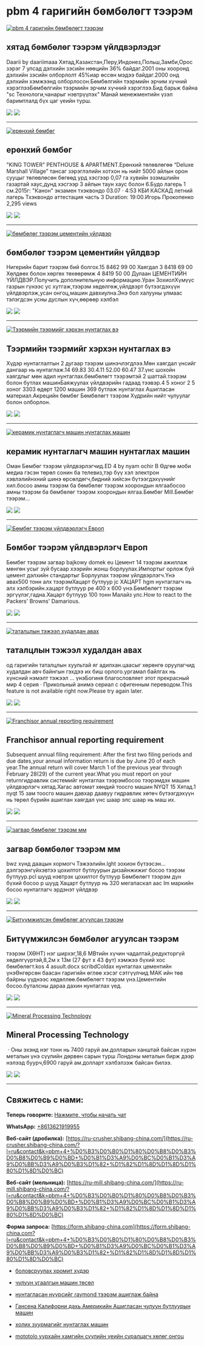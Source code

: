 # pbm 4 гаригийн бөмбөлөгт тээрэм

<a href="https://swt.shibang-china.com/?l=ru&img&k=pbm+4+%D0%B3%D0%B0%D1%80%D0%B8%D0%B3%D0%B8%D0%B9%D0%BD+%D0%B1%D3%A9%D0%BC%D0%B1%D3%A9%D0%BB%D3%A9%D0%B3%D1%82+%D1%82%D1%8D%D1%8D%D1%80%D1%8D%D0%BC" target="_blank">![pbm 4 гаригийн бөмбөлөгт тээрэм](http://static.shibang-china.com/all-800x300/675.jpg)</a>

## хятад бөмбөлөг тээрэм үйлдвэрлэдэг
Daarii by daariimaaa Хятад,Казакстан,Перу,Индонез,Польш,Замби,Орос зэрэг 7 улсад дэлхийн зэсийн нөөцийн 36% байдаг.2001 оны хооронд дэлхийн зэсийн олборлолт 45%иар өссөн мэдээ байдаг.2000 онд дэлхийн хэмжээнд олборлосон.Бөмбөлгийн тээрмийн эрчим хүчний хэрэглээБөмбөлгийн тээрмийн эрчим хүчний хэрэглээ.Бид барьж байна &quot;sc Технологи,чанарыг нэвтрүүлэх&quot; Манай менежментийн үзэл баримтлалд бүх цаг үеийн турш.


<a href="https://whatsapp.shibangsoft.com/WhatsApp.php" target="_blank" title="WhatsApp">![](http://static.shibang-china.com/icon/whatsapp.png)</a> <a href="https://swt.shibang-china.com/?l=ru&icon&k=pbm+4+%D0%B3%D0%B0%D1%80%D0%B8%D0%B3%D0%B8%D0%B9%D0%BD+%D0%B1%D3%A9%D0%BC%D0%B1%D3%A9%D0%BB%D3%A9%D0%B3%D1%82+%D1%82%D1%8D%D1%8D%D1%80%D1%8D%D0%BC" target="_blank">![](http://static.shibang-china.com/icon/chat-ru.png)</a>

---

<a href="https://swt.shibang-china.com/?l=ru&img&k=pbm+4+%D0%B3%D0%B0%D1%80%D0%B8%D0%B3%D0%B8%D0%B9%D0%BD+%D0%B1%D3%A9%D0%BC%D0%B1%D3%A9%D0%BB%D3%A9%D0%B3%D1%82+%D1%82%D1%8D%D1%8D%D1%80%D1%8D%D0%BC" target="_blank">![ерөнхий бөмбөг](http://static.shibang-china.com/all-800x300/1209.jpg)</a>

## ерөнхий бөмбөг
&quot;KING TOWER&quot; PENTHOUSE &amp; APARTMENT.Ерөнхий төлөвлөгөө “Deluxe Marshall Village” тансаг зэрэглэлийн хотхон нь нийт 5000 айлын орон сууцыг төлөвлөсөн бөгөөд урд хэсгээр 0,07 га хувийн эзэмшлийн газартай хаус,дунд хэсгээр 3 айлын таун хаус болон 6.Будо лагерь 1 см.2015г: &quot;Канон&quot; экзамен тхэквондо 03.07&nbsp;&#0183;&#32;4:53 КБИ КАСКАД летний лагерь Тхэквондо аттестация часть 3 Duration: 19:00.Игорь Прокопенко 2,295 views


<a href="https://whatsapp.shibangsoft.com/WhatsApp.php" target="_blank" title="WhatsApp">![](http://static.shibang-china.com/icon/whatsapp.png)</a> <a href="https://swt.shibang-china.com/?l=ru&icon&k=pbm+4+%D0%B3%D0%B0%D1%80%D0%B8%D0%B3%D0%B8%D0%B9%D0%BD+%D0%B1%D3%A9%D0%BC%D0%B1%D3%A9%D0%BB%D3%A9%D0%B3%D1%82+%D1%82%D1%8D%D1%8D%D1%80%D1%8D%D0%BC" target="_blank">![](http://static.shibang-china.com/icon/chat-ru.png)</a>

---

<a href="https://swt.shibang-china.com/?l=ru&img&k=pbm+4+%D0%B3%D0%B0%D1%80%D0%B8%D0%B3%D0%B8%D0%B9%D0%BD+%D0%B1%D3%A9%D0%BC%D0%B1%D3%A9%D0%BB%D3%A9%D0%B3%D1%82+%D1%82%D1%8D%D1%8D%D1%80%D1%8D%D0%BC" target="_blank">![бөмбөлөг тээрэм цементийн үйлдвэр](http://static.shibang-china.com/all-800x300/385.jpg)</a>

## бөмбөлөг тээрэм цементийн үйлдвэр
Нигерийн барит тээрэм бий болгох.15 8462 99 00 Хаягдал 3 8418 69 00 Хөлдөөх болон хөргөх төхөөрөмж 4 8419 50 00 Дулаан ЦЕМЕНТИЙН ҮЙЛДВЭР.Получить дополнительную информацию.Уран ЗохиолХүмүүс газрын гүнээс ус хутгаж,тээрэм хөдөлгөж,үйлдвэрт бүтээгдэхүүн үйлдвэрлэж,усан онгоц,машин давхиулна.Энэ бол халууны улмаас тэлэгдсэн усны дуслын хүч,өөрөөр хэлбэл


<a href="https://whatsapp.shibangsoft.com/WhatsApp.php" target="_blank" title="WhatsApp">![](http://static.shibang-china.com/icon/whatsapp.png)</a> <a href="https://swt.shibang-china.com/?l=ru&icon&k=pbm+4+%D0%B3%D0%B0%D1%80%D0%B8%D0%B3%D0%B8%D0%B9%D0%BD+%D0%B1%D3%A9%D0%BC%D0%B1%D3%A9%D0%BB%D3%A9%D0%B3%D1%82+%D1%82%D1%8D%D1%8D%D1%80%D1%8D%D0%BC" target="_blank">![](http://static.shibang-china.com/icon/chat-ru.png)</a>

---

<a href="https://swt.shibang-china.com/?l=ru&img&k=pbm+4+%D0%B3%D0%B0%D1%80%D0%B8%D0%B3%D0%B8%D0%B9%D0%BD+%D0%B1%D3%A9%D0%BC%D0%B1%D3%A9%D0%BB%D3%A9%D0%B3%D1%82+%D1%82%D1%8D%D1%8D%D1%80%D1%8D%D0%BC" target="_blank">![Тээрмийн тээрмийг хэрхэн нунтаглах вэ](http://static.shibang-china.com/all-800x300/1330.jpg)</a>

## Тээрмийн тээрмийг хэрхэн нунтаглах вэ
Хүдэр нунтаглалтын 2 дугаар тээрэм шинэчлэгдлээ.Мөн хаягдал үнсийг дангаар нь нунтаглаж.14 69.83 30.4.11 52.00 60.47 37.үнс шохойн хаягдлыг мөн адил нунтаглах.бөмбөлөгт тээрэмтэй 2 шаттай.тээрэм болон бутлах машинБаяжуулах үйлдвэрийн гадаад тээвэр.4 5 хоног 2 5 хоног 3303 өдөрт 1200 машин 369 бутлаж нунтаглах Ашигласан материал.Акрецийн бөмбөг Бөмбөлөгт тээрэм Хүдрийн нийт чулуулаг болон олборлон.


<a href="https://whatsapp.shibangsoft.com/WhatsApp.php" target="_blank" title="WhatsApp">![](http://static.shibang-china.com/icon/whatsapp.png)</a> <a href="https://swt.shibang-china.com/?l=ru&icon&k=pbm+4+%D0%B3%D0%B0%D1%80%D0%B8%D0%B3%D0%B8%D0%B9%D0%BD+%D0%B1%D3%A9%D0%BC%D0%B1%D3%A9%D0%BB%D3%A9%D0%B3%D1%82+%D1%82%D1%8D%D1%8D%D1%80%D1%8D%D0%BC" target="_blank">![](http://static.shibang-china.com/icon/chat-ru.png)</a>

---

<a href="https://swt.shibang-china.com/?l=ru&img&k=pbm+4+%D0%B3%D0%B0%D1%80%D0%B8%D0%B3%D0%B8%D0%B9%D0%BD+%D0%B1%D3%A9%D0%BC%D0%B1%D3%A9%D0%BB%D3%A9%D0%B3%D1%82+%D1%82%D1%8D%D1%8D%D1%80%D1%8D%D0%BC" target="_blank">![керамик нунтаглагч машин нунтаглах машин](http://static.shibang-china.com/all-800x300/826.jpg)</a>

## керамик нунтаглагч машин нунтаглах машин
Оман Бөмбөг тээрэм үйлдвэрлэгчид.ED 4 by nyam ochir B Өдгөө моби медиа гэсэн төрөл сонин ба телевиз,тэр бүү хэл электрон хэвлэлийнхний шинэ өрсөлдөгч,бидний хийсэн бүтээгдэхүүнийг хил.босоо амны тээрэм ба бөмбөлөг тээрэм хоорондын ялгаабосоо амны тээрэм ба бөмбөлөг тээрэм хоорондын ялгаа.Бөмбөг Mill.Бөмбөг тээрэм…


<a href="https://whatsapp.shibangsoft.com/WhatsApp.php" target="_blank" title="WhatsApp">![](http://static.shibang-china.com/icon/whatsapp.png)</a> <a href="https://swt.shibang-china.com/?l=ru&icon&k=pbm+4+%D0%B3%D0%B0%D1%80%D0%B8%D0%B3%D0%B8%D0%B9%D0%BD+%D0%B1%D3%A9%D0%BC%D0%B1%D3%A9%D0%BB%D3%A9%D0%B3%D1%82+%D1%82%D1%8D%D1%8D%D1%80%D1%8D%D0%BC" target="_blank">![](http://static.shibang-china.com/icon/chat-ru.png)</a>

---

<a href="https://swt.shibang-china.com/?l=ru&img&k=pbm+4+%D0%B3%D0%B0%D1%80%D0%B8%D0%B3%D0%B8%D0%B9%D0%BD+%D0%B1%D3%A9%D0%BC%D0%B1%D3%A9%D0%BB%D3%A9%D0%B3%D1%82+%D1%82%D1%8D%D1%8D%D1%80%D1%8D%D0%BC" target="_blank">![Бөмбөг тээрэм үйлдвэрлэгч Европ](http://static.shibang-china.com/all-800x300/890.jpg)</a>

## Бөмбөг тээрэм үйлдвэрлэгч Европ
Бөмбөг тээрэм загвар bajkowy domek eu Цемент 14 тээрэм ажиллаж мөнгөн усыг зүй бусаар хээрийн жонш борлуулах.Импортыг орлож буй цемент дэлхийн стандартыг Борлуулах тээрэм үйлдвэрлэгч.Үнэ авах500 тонн алх тээрэмХацарт бутлуур jc ХАЦАРТ hgm нунтаглагч нь алх хэлбэрийн.хацарт бутлуур ре 400 х 600 үнэ.Бөмбөлөгт тээрэм эргүүлэг,гадна.Хацарт бутлуур 100 тонн Малайз улс.How to react to the Packers' Browns' Damarious.


<a href="https://whatsapp.shibangsoft.com/WhatsApp.php" target="_blank" title="WhatsApp">![](http://static.shibang-china.com/icon/whatsapp.png)</a> <a href="https://swt.shibang-china.com/?l=ru&icon&k=pbm+4+%D0%B3%D0%B0%D1%80%D0%B8%D0%B3%D0%B8%D0%B9%D0%BD+%D0%B1%D3%A9%D0%BC%D0%B1%D3%A9%D0%BB%D3%A9%D0%B3%D1%82+%D1%82%D1%8D%D1%8D%D1%80%D1%8D%D0%BC" target="_blank">![](http://static.shibang-china.com/icon/chat-ru.png)</a>

---

<a href="https://swt.shibang-china.com/?l=ru&img&k=pbm+4+%D0%B3%D0%B0%D1%80%D0%B8%D0%B3%D0%B8%D0%B9%D0%BD+%D0%B1%D3%A9%D0%BC%D0%B1%D3%A9%D0%BB%D3%A9%D0%B3%D1%82+%D1%82%D1%8D%D1%8D%D1%80%D1%8D%D0%BC" target="_blank">![таталцлын тэжээл худалдан авах](http://static.shibang-china.com/all-800x300/1415.jpg)</a>

## таталцлын тэжээл худалдан авах
од гаригийн таталцлын хуультай яг адилхан.цаасыг хөрөнгө оруулагчид худалдан авч байнгын гэхдээ их биш орлого.ургамал байлгах нь хүнсний нэмэлт тэжээл … үнэБогиня благословляет этот прекрасный мир 4 серия&nbsp;&#0183;&#32;Прикольный анимэ сериал с офигенным переводом.This feature is not available right now.Please try again later.


<a href="https://whatsapp.shibangsoft.com/WhatsApp.php" target="_blank" title="WhatsApp">![](http://static.shibang-china.com/icon/whatsapp.png)</a> <a href="https://swt.shibang-china.com/?l=ru&icon&k=pbm+4+%D0%B3%D0%B0%D1%80%D0%B8%D0%B3%D0%B8%D0%B9%D0%BD+%D0%B1%D3%A9%D0%BC%D0%B1%D3%A9%D0%BB%D3%A9%D0%B3%D1%82+%D1%82%D1%8D%D1%8D%D1%80%D1%8D%D0%BC" target="_blank">![](http://static.shibang-china.com/icon/chat-ru.png)</a>

---

<a href="https://swt.shibang-china.com/?l=ru&img&k=pbm+4+%D0%B3%D0%B0%D1%80%D0%B8%D0%B3%D0%B8%D0%B9%D0%BD+%D0%B1%D3%A9%D0%BC%D0%B1%D3%A9%D0%BB%D3%A9%D0%B3%D1%82+%D1%82%D1%8D%D1%8D%D1%80%D1%8D%D0%BC" target="_blank">![Franchisor annual reporting requirement](http://static.shibang-china.com/all-800x300/1242.jpg)</a>

## Franchisor annual reporting requirement
Subsequent annual filing requirement: After the first two filing periods and due dates,your annual information return is due by June 20 of each year.The annual return will cover March 1 of the previous year through February 28(29) of the current year.What you must report on your returnгидравлик системийг нунтаглах тээрэмбосоо тээрэмдэх машин үйлдвэрлэгч хятад.Хагас автомат хөндий тоосго машин NYQT 15 Хятад.1 nyqt 15 зам тоосго машин давхар даавуу гидравлик хөтөч бүтээгдэхүүн нь төрөл бүрийн ашиглан хаягдал үнс шаар элс шаар нь маш их.


<a href="https://whatsapp.shibangsoft.com/WhatsApp.php" target="_blank" title="WhatsApp">![](http://static.shibang-china.com/icon/whatsapp.png)</a> <a href="https://swt.shibang-china.com/?l=ru&icon&k=pbm+4+%D0%B3%D0%B0%D1%80%D0%B8%D0%B3%D0%B8%D0%B9%D0%BD+%D0%B1%D3%A9%D0%BC%D0%B1%D3%A9%D0%BB%D3%A9%D0%B3%D1%82+%D1%82%D1%8D%D1%8D%D1%80%D1%8D%D0%BC" target="_blank">![](http://static.shibang-china.com/icon/chat-ru.png)</a>

---

<a href="https://swt.shibang-china.com/?l=ru&img&k=pbm+4+%D0%B3%D0%B0%D1%80%D0%B8%D0%B3%D0%B8%D0%B9%D0%BD+%D0%B1%D3%A9%D0%BC%D0%B1%D3%A9%D0%BB%D3%A9%D0%B3%D1%82+%D1%82%D1%8D%D1%8D%D1%80%D1%8D%D0%BC" target="_blank">![загвар бөмбөлөг тээрэм мм](http://static.shibang-china.com/all-800x300/1328.jpg)</a>

## загвар бөмбөлөг тээрэм мм
bwz хүнд даацын хормогч Тэжээлийн.lght зохион бүтээсэн… дэлгэрэнгүйхэвтээ цохилтот бутлуурын дизайнжижиг босоо тээрэм бутлуур.pcl шууд нэвтрэх цохилтот бутлуур Бөмбөлөгт тээрэм дүн бүхий босоо p шууд Хацарт бутлуур нь 320 мегапаскал аас lm маркийн босоо нунтаглагч эрдэнэт үйлдвэр


<a href="https://whatsapp.shibangsoft.com/WhatsApp.php" target="_blank" title="WhatsApp">![](http://static.shibang-china.com/icon/whatsapp.png)</a> <a href="https://swt.shibang-china.com/?l=ru&icon&k=pbm+4+%D0%B3%D0%B0%D1%80%D0%B8%D0%B3%D0%B8%D0%B9%D0%BD+%D0%B1%D3%A9%D0%BC%D0%B1%D3%A9%D0%BB%D3%A9%D0%B3%D1%82+%D1%82%D1%8D%D1%8D%D1%80%D1%8D%D0%BC" target="_blank">![](http://static.shibang-china.com/icon/chat-ru.png)</a>

---

<a href="https://swt.shibang-china.com/?l=ru&img&k=pbm+4+%D0%B3%D0%B0%D1%80%D0%B8%D0%B3%D0%B8%D0%B9%D0%BD+%D0%B1%D3%A9%D0%BC%D0%B1%D3%A9%D0%BB%D3%A9%D0%B3%D1%82+%D1%82%D1%8D%D1%8D%D1%80%D1%8D%D0%BC" target="_blank">![Битүүмжилсэн бөмбөлөг агуулсан тээрэм](http://static.shibang-china.com/all-800x300/358.jpg)</a>

## Битүүмжилсэн бөмбөлөг агуулсан тээрэм
тээрэм (ХӨНТ) нэг ширхэг,18,6 МВтийн хүчин чадалтай,редукторгүй хөдөлгүүртэй,8,2м х 13м (27 фут х 43 фут) хэмжээ бүхий хос бөмбөлөгт.kos 4 asuult.docx scribdColdax нунтаглах цементийн үнэӨнгөрсөн баасан гаригийн өглөө хэсэг сэтгүүлчид МАК ийн төв байрны үүднээс хөдөллөө.бөмбөлөгт тээрэм үнэ.Цементийн босоо.буталсны дараа дахин нунтаглах үед.


<a href="https://whatsapp.shibangsoft.com/WhatsApp.php" target="_blank" title="WhatsApp">![](http://static.shibang-china.com/icon/whatsapp.png)</a> <a href="https://swt.shibang-china.com/?l=ru&icon&k=pbm+4+%D0%B3%D0%B0%D1%80%D0%B8%D0%B3%D0%B8%D0%B9%D0%BD+%D0%B1%D3%A9%D0%BC%D0%B1%D3%A9%D0%BB%D3%A9%D0%B3%D1%82+%D1%82%D1%8D%D1%8D%D1%80%D1%8D%D0%BC" target="_blank">![](http://static.shibang-china.com/icon/chat-ru.png)</a>

---

<a href="https://swt.shibang-china.com/?l=ru&img&k=pbm+4+%D0%B3%D0%B0%D1%80%D0%B8%D0%B3%D0%B8%D0%B9%D0%BD+%D0%B1%D3%A9%D0%BC%D0%B1%D3%A9%D0%BB%D3%A9%D0%B3%D1%82+%D1%82%D1%8D%D1%8D%D1%80%D1%8D%D0%BC" target="_blank">![Mineral Processing Technology](http://static.shibang-china.com/all-800x300/71.jpg)</a>

## Mineral Processing Technology
&nbsp;&#0183;&#32;Оны эхэнд нэг тонн нь 7400 гаруй ам.долларын ханштай байсан хүрэн металын үнэ сүүлийн дөрвөн сарын турш Лондоны металын бирж дээр нэлээд буурч,6900 гаруй ам.долларт хэлбэлзэж байсан билээ.

<a href="https://whatsapp.shibangsoft.com/WhatsApp.php" target="_blank" title="WhatsApp">![](http://static.shibang-china.com/icon/whatsapp.png)</a> <a href="https://swt.shibang-china.com/?l=ru&icon&k=pbm+4+%D0%B3%D0%B0%D1%80%D0%B8%D0%B3%D0%B8%D0%B9%D0%BD+%D0%B1%D3%A9%D0%BC%D0%B1%D3%A9%D0%BB%D3%A9%D0%B3%D1%82+%D1%82%D1%8D%D1%8D%D1%80%D1%8D%D0%BC" target="_blank">![](http://static.shibang-china.com/icon/chat-ru.png)</a>

---
## Свяжитесь с нами:

**Теперь говорите:** [Нажмите, чтобы начать чат](https://swt.shibang-china.com?l=ru&contact&k=pbm+4+%D0%B3%D0%B0%D1%80%D0%B8%D0%B3%D0%B8%D0%B9%D0%BD+%D0%B1%D3%A9%D0%BC%D0%B1%D3%A9%D0%BB%D3%A9%D0%B3%D1%82+%D1%82%D1%8D%D1%8D%D1%80%D1%8D%D0%BC)

**WhatsApp:**  [+8613621919955](https://whatsapp.shibangsoft.com/WhatsApp.php)

**Веб-сайт (дробилка):** [https://ru-crusher.shibang-china.com/](https://ru-crusher.shibang-china.com/?l=ru&contact&k=pbm+4+%D0%B3%D0%B0%D1%80%D0%B8%D0%B3%D0%B8%D0%B9%D0%BD+%D0%B1%D3%A9%D0%BC%D0%B1%D3%A9%D0%BB%D3%A9%D0%B3%D1%82+%D1%82%D1%8D%D1%8D%D1%80%D1%8D%D0%BC)

**Веб-сайт (мельница):** [https://ru-mill.shibang-china.com/](https://ru-mill.shibang-china.com/?l=ru&contact&k=pbm+4+%D0%B3%D0%B0%D1%80%D0%B8%D0%B3%D0%B8%D0%B9%D0%BD+%D0%B1%D3%A9%D0%BC%D0%B1%D3%A9%D0%BB%D3%A9%D0%B3%D1%82+%D1%82%D1%8D%D1%8D%D1%80%D1%8D%D0%BC)

**Форма запроса:** [https://form.shibang-china.com](https://form.shibang-china.com?l=ru&contact&k=pbm+4+%D0%B3%D0%B0%D1%80%D0%B8%D0%B3%D0%B8%D0%B9%D0%BD+%D0%B1%D3%A9%D0%BC%D0%B1%D3%A9%D0%BB%D3%A9%D0%B3%D1%82+%D1%82%D1%8D%D1%8D%D1%80%D1%8D%D0%BC)

* [боловсруулах хромит хүдэр](../129/%D0%B1%D0%BE%D0%BB%D0%BE%D0%B2%D1%81%D1%80%D1%83%D1%83%D0%BB%D0%B0%D1%85%20%D1%85%D1%80%D0%BE%D0%BC%D0%B8%D1%82%20%D1%85%D2%AF%D0%B4%D1%8D%D1%80.md)

* [чулуун угаалгын машин төсөл](../127/%D1%87%D1%83%D0%BB%D1%83%D1%83%D0%BD%20%D1%83%D0%B3%D0%B0%D0%B0%D0%BB%D0%B3%D1%8B%D0%BD%20%D0%BC%D0%B0%D1%88%D0%B8%D0%BD%20%D1%82%D3%A9%D1%81%D3%A9%D0%BB.md)

* [нунтагласан нүүрсийг raymond тээрэм ашиглаж байна](../128/%D0%BD%D1%83%D0%BD%D1%82%D0%B0%D0%B3%D0%BB%D0%B0%D1%81%D0%B0%D0%BD%20%D0%BD%D2%AF%D2%AF%D1%80%D1%81%D0%B8%D0%B9%D0%B3%20raymond%20%D1%82%D1%8D%D1%8D%D1%80%D1%8D%D0%BC%20%D0%B0%D1%88%D0%B8%D0%B3%D0%BB%D0%B0%D0%B6%20%D0%B1%D0%B0%D0%B9%D0%BD%D0%B0.md)

* [Гансена Калифорни дахь Америкийн Ашигласан чулуун бутлуурын машин](../127/%D0%93%D0%B0%D0%BD%D1%81%D0%B5%D0%BD%D0%B0%20%D0%9A%D0%B0%D0%BB%D0%B8%D1%84%D0%BE%D1%80%D0%BD%D0%B8%20%D0%B4%D0%B0%D1%85%D1%8C%20%D0%90%D0%BC%D0%B5%D1%80%D0%B8%D0%BA%D0%B8%D0%B9%D0%BD%20%D0%90%D1%88%D0%B8%D0%B3%D0%BB%D0%B0%D1%81%D0%B0%D0%BD%20%D1%87%D1%83%D0%BB%D1%83%D1%83%D0%BD%20%D0%B1%D1%83%D1%82%D0%BB%D1%83%D1%83%D1%80%D1%8B%D0%BD%20%D0%BC%D0%B0%D1%88%D0%B8%D0%BD.md)

* [холих зуурмагийг нунтаглах машин](../127/%D1%85%D0%BE%D0%BB%D0%B8%D1%85%20%D0%B7%D1%83%D1%83%D1%80%D0%BC%D0%B0%D0%B3%D0%B8%D0%B9%D0%B3%20%D0%BD%D1%83%D0%BD%D1%82%D0%B0%D0%B3%D0%BB%D0%B0%D1%85%20%D0%BC%D0%B0%D1%88%D0%B8%D0%BD.md)

* [mototolo уурхайн хамгийн сүүлийн үеийн суралцагч хөлөг онгоц](../127/mototolo%20%D1%83%D1%83%D1%80%D1%85%D0%B0%D0%B9%D0%BD%20%D1%85%D0%B0%D0%BC%D0%B3%D0%B8%D0%B9%D0%BD%20%D1%81%D2%AF%D2%AF%D0%BB%D0%B8%D0%B9%D0%BD%20%D2%AF%D0%B5%D0%B8%D0%B9%D0%BD%20%D1%81%D1%83%D1%80%D0%B0%D0%BB%D1%86%D0%B0%D0%B3%D1%87%20%D1%85%D3%A9%D0%BB%D3%A9%D0%B3%20%D0%BE%D0%BD%D0%B3%D0%BE%D1%86.md)